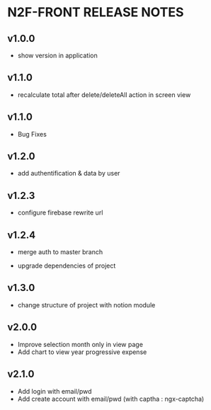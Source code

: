 # N2F-FRONT RELEASE NOTES

## v1.0.0

* show version in application

## v1.1.0

* recalculate total after delete/deleteAll action in screen view

## v1.1.0

* Bug Fixes

## v1.2.0

* add authentification & data by user

## v1.2.3

* configure firebase rewrite url

## v1.2.4

* merge auth to master branch

* upgrade dependencies of project

## v1.3.0

* change structure of project with notion module

## v2.0.0

* Improve selection month only in view page
* Add chart to view year progressive expense

## v2.1.0

* Add login with email/pwd
* Add create account with email/pwd (with captha : ngx-captcha)